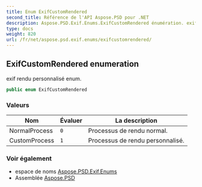 ```yaml
---
title: Enum ExifCustomRendered
second_title: Référence de l'API Aspose.PSD pour .NET
description: Aspose.PSD.Exif.Enums.ExifCustomRendered énumération. exif rendu personnalisé enum.
type: docs
weight: 820
url: /fr/net/aspose.psd.exif.enums/exifcustomrendered/
---
```

## ExifCustomRendered enumeration

exif rendu personnalisé enum.

```csharp
public enum ExifCustomRendered
```

### Valeurs

| Nom | Évaluer | La description |
| --- | --- | --- |
| NormalProcess | `0` | Processus de rendu normal. |
| CustomProcess | `1` | Processus de rendu personnalisé. |

### Voir également

* espace de noms [Aspose.PSD.Exif.Enums](../../aspose.psd.exif.enums/)
* Assemblée [Aspose.PSD](../../)


